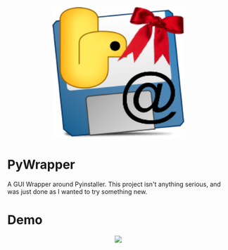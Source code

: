 
<p align="center">
  <img width="300" height="300" src = "https://github.com/jusspatel/PyWrapper/blob/main/pywraplogo.png">
</p>

# PyWrapper
A GUI Wrapper around Pyinstaller. This project isn't anything serious, and was just done as I wanted to try something new.

# Demo

<p align="center">
  <img src = "https://github.com/jusspatel/PyWrapper/blob/main/demo.gif">
</p>
